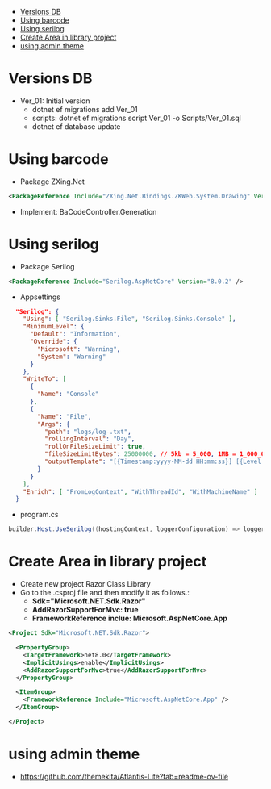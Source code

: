 ﻿<!--TOC-->
- [Versions DB](#versions-db)
- [Using barcode](#using-barcode)
- [Using serilog](#using-serilog)
- [Create Area in library project](#create-area-in-library-project)
- [using admin theme](#using-admin-theme)
<!--/TOC-->

# Versions DB
- Ver_01: Initial version
    + dotnet ef migrations add Ver_01
    + scripts: dotnet ef migrations script Ver_01 -o Scripts/Ver_01.sql
    + dotnet ef database update

# Using barcode
- Package ZXing.Net
``` XML
<PackageReference Include="ZXing.Net.Bindings.ZKWeb.System.Drawing" Version="0.16.7" />
```
- Implement: BaCodeController.Generation

# Using serilog

- Package Serilog
``` XML
<PackageReference Include="Serilog.AspNetCore" Version="8.0.2" />
```
- Appsettings
``` JSON
  "Serilog": {
    "Using": [ "Serilog.Sinks.File", "Serilog.Sinks.Console" ],
    "MinimumLevel": {
      "Default": "Information",
      "Override": {
        "Microsoft": "Warning",
        "System": "Warning"
      }
    },
    "WriteTo": [
      {
        "Name": "Console"
      },
      {
        "Name": "File",
        "Args": {
          "path": "logs/log-.txt",
          "rollingInterval": "Day",
          "rollOnFileSizeLimit": true,
          "fileSizeLimitBytes": 25000000, // 5kb = 5_000, 1MB = 1_000_000, 25MB = 25_000_000
          "outputTemplate": "[{Timestamp:yyyy-MM-dd HH:mm:ss}] [{Level:u3}] {SourceContext}{NewLine}{Message:lj}{NewLine}{Exception}"
        }
      }
    ],
    "Enrich": [ "FromLogContext", "WithThreadId", "WithMachineName" ]
  }
```

- program.cs
``` C#
builder.Host.UseSerilog((hostingContext, loggerConfiguration) => loggerConfiguration.ReadFrom.Configuration(hostingContext.Configuration));
```

# Create Area in library project
- Create new project Razor Class Library
- Go to the .csproj file and then modify it as follows.:
  + **Sdk="Microsoft.NET.Sdk.Razor"**
  + **AddRazorSupportForMvc: true**
  + **FrameworkReference inclue: Microsoft.AspNetCore.App**
``` XML
<Project Sdk="Microsoft.NET.Sdk.Razor">

  <PropertyGroup>
    <TargetFramework>net8.0</TargetFramework>
    <ImplicitUsings>enable</ImplicitUsings>
    <AddRazorSupportForMvc>true</AddRazorSupportForMvc>
  </PropertyGroup>

  <ItemGroup>
    <FrameworkReference Include="Microsoft.AspNetCore.App" />
  </ItemGroup>

</Project>

```

# using admin theme
- https://github.com/themekita/Atlantis-Lite?tab=readme-ov-file